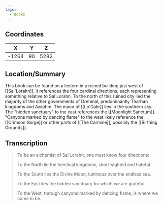 ```yaml
---
tags:
  - Books
---
```


## Coordinates
| **X** | **Y** | **Z** |
| :---: | :---: | :---: |
| -1264 |  90   | 5282  |

## Location/Summary
This book can be found on a lectern in a ruined building just west of [[Sal'Lorahn]]. It references the four cardinal directions, each representing something relative to Sal'Lorahn. To the north of this ruined city lied the majority of the other governments of Drehmal, predominantly Tharhan kingdoms and Avsohm. The moon of [[Lo'Dahr]] lies in the southern sky. The "hidden sanctuary" to the east references the [[Moonlight Sanctum]]. "Canyons marked by dancing flame" to the west likely reference the [[Crimson Gorge]] or other parts of [[The Carmine]], possibly the [[Birthing Grounds]].

## Transcription
> To be an alchemist of Sal’Lorahn, one must know four directions:
>
> To the North lie the heretical kingdoms, short-sighted and hateful.
>
> To the South lies the Divine Moon, luminous over the endless sea.
>
> To the East lies the hidden sanctuary for which we are grateful.
>
> To the West, through canyons marked by dancing flame, is where we came to be.

